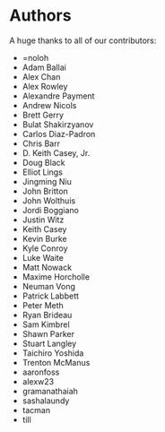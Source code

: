 Authors
=======

A huge thanks to all of our contributors:


- =noloh
- Adam Ballai
- Alex Chan
- Alex Rowley
- Alexandre Payment
- Andrew Nicols
- Brett Gerry
- Bulat Shakirzyanov
- Carlos Diaz-Padron
- Chris Barr
- D. Keith Casey, Jr.
- Doug Black
- Elliot Lings
- Jingming Niu
- John Britton
- John Wolthuis
- Jordi Boggiano
- Justin Witz
- Keith Casey
- Kevin Burke
- Kyle Conroy
- Luke Waite
- Matt Nowack
- Maxime Horcholle
- Neuman Vong
- Patrick Labbett
- Peter Meth
- Ryan Brideau
- Sam Kimbrel
- Shawn Parker
- Stuart Langley
- Taichiro Yoshida
- Trenton McManus
- aaronfoss
- alexw23
- gramanathaiah
- sashalaundy
- tacman
- till
